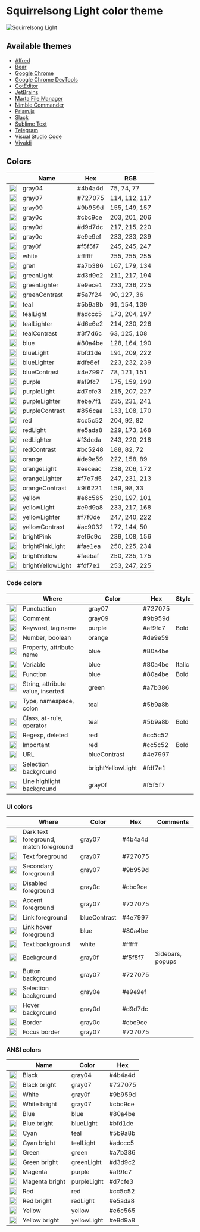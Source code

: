 # Squirrelsong Light color theme

![Squirrelsong Light](https://github.com/sapegin/squirrelsong/raw/master/light/VSCode/SquirrelsongLight/screenshot.png)

## Available themes

* [Alfred](./Alfred)
* [Bear](./Bear)
* [Google Chrome](./Chrome)
* [Google Chrome DevTools](./Chrome%20DevTools)
* [CotEditor](./CotEditor)
* [JetBrains](./JetBrains)
* [Marta File Manager](./Marta)
* [Nimble Commander](./Nimble%20Commander)
* [Prism.js](./PrismJs)
* [Slack](./Slack)
* [Sublime Text](./Sublime%20Text)
* [Telegram](./Telegram)
* [Visual Studio Code](./VSCode)
* [Vivaldi](./Vivaldi)

## Colors

<!-- palette:begin -->

| | Name | Hex | RGB |
| --- | --- | --- | --- |
| <img src="http://www.thecolorapi.com/id?format=svg&named=false&hex=4b4a4d" width="20" height="20" alt=""> | gray04 | #4b4a4d | 75, 74, 77 |
| <img src="http://www.thecolorapi.com/id?format=svg&named=false&hex=727075" width="20" height="20" alt=""> | gray07 | #727075 | 114, 112, 117 |
| <img src="http://www.thecolorapi.com/id?format=svg&named=false&hex=9b959d" width="20" height="20" alt=""> | gray09 | #9b959d | 155, 149, 157 |
| <img src="http://www.thecolorapi.com/id?format=svg&named=false&hex=cbc9ce" width="20" height="20" alt=""> | gray0c | #cbc9ce | 203, 201, 206 |
| <img src="http://www.thecolorapi.com/id?format=svg&named=false&hex=d9d7dc" width="20" height="20" alt=""> | gray0d | #d9d7dc | 217, 215, 220 |
| <img src="http://www.thecolorapi.com/id?format=svg&named=false&hex=e9e9ef" width="20" height="20" alt=""> | gray0e | #e9e9ef | 233, 233, 239 |
| <img src="http://www.thecolorapi.com/id?format=svg&named=false&hex=f5f5f7" width="20" height="20" alt=""> | gray0f | #f5f5f7 | 245, 245, 247 |
| <img src="http://www.thecolorapi.com/id?format=svg&named=false&hex=ffffff" width="20" height="20" alt=""> | white | #ffffff | 255, 255, 255 |
| <img src="http://www.thecolorapi.com/id?format=svg&named=false&hex=a7b386" width="20" height="20" alt=""> | gren | #a7b386 | 167, 179, 134 |
| <img src="http://www.thecolorapi.com/id?format=svg&named=false&hex=d3d9c2" width="20" height="20" alt=""> | greenLight | #d3d9c2 | 211, 217, 194 |
| <img src="http://www.thecolorapi.com/id?format=svg&named=false&hex=e9ece1" width="20" height="20" alt=""> | greenLighter | #e9ece1 | 233, 236, 225 |
| <img src="http://www.thecolorapi.com/id?format=svg&named=false&hex=5a7f24" width="20" height="20" alt=""> | greenContrast | #5a7f24 | 90, 127, 36 |
| <img src="http://www.thecolorapi.com/id?format=svg&named=false&hex=5b9a8b" width="20" height="20" alt=""> | teal | #5b9a8b | 91, 154, 139 |
| <img src="http://www.thecolorapi.com/id?format=svg&named=false&hex=adccc5" width="20" height="20" alt=""> | tealLight | #adccc5 | 173, 204, 197 |
| <img src="http://www.thecolorapi.com/id?format=svg&named=false&hex=d6e6e2" width="20" height="20" alt=""> | tealLighter | #d6e6e2 | 214, 230, 226 |
| <img src="http://www.thecolorapi.com/id?format=svg&named=false&hex=3f7d6c" width="20" height="20" alt=""> | tealContrast | #3f7d6c | 63, 125, 108 |
| <img src="http://www.thecolorapi.com/id?format=svg&named=false&hex=80a4be" width="20" height="20" alt=""> | blue | #80a4be | 128, 164, 190 |
| <img src="http://www.thecolorapi.com/id?format=svg&named=false&hex=bfd1de" width="20" height="20" alt=""> | blueLight | #bfd1de | 191, 209, 222 |
| <img src="http://www.thecolorapi.com/id?format=svg&named=false&hex=dfe8ef" width="20" height="20" alt=""> | blueLighter | #dfe8ef | 223, 232, 239 |
| <img src="http://www.thecolorapi.com/id?format=svg&named=false&hex=4e7997" width="20" height="20" alt=""> | blueContrast | #4e7997 | 78, 121, 151 |
| <img src="http://www.thecolorapi.com/id?format=svg&named=false&hex=af9fc7" width="20" height="20" alt=""> | purple | #af9fc7 | 175, 159, 199 |
| <img src="http://www.thecolorapi.com/id?format=svg&named=false&hex=d7cfe3" width="20" height="20" alt=""> | purpleLight | #d7cfe3 | 215, 207, 227 |
| <img src="http://www.thecolorapi.com/id?format=svg&named=false&hex=ebe7f1" width="20" height="20" alt=""> | purpleLighter | #ebe7f1 | 235, 231, 241 |
| <img src="http://www.thecolorapi.com/id?format=svg&named=false&hex=856caa" width="20" height="20" alt=""> | purpleContrast | #856caa | 133, 108, 170 |
| <img src="http://www.thecolorapi.com/id?format=svg&named=false&hex=cc5c52" width="20" height="20" alt=""> | red | #cc5c52 | 204, 92, 82 |
| <img src="http://www.thecolorapi.com/id?format=svg&named=false&hex=e5ada8" width="20" height="20" alt=""> | redLight | #e5ada8 | 229, 173, 168 |
| <img src="http://www.thecolorapi.com/id?format=svg&named=false&hex=f3dcda" width="20" height="20" alt=""> | redLighter | #f3dcda | 243, 220, 218 |
| <img src="http://www.thecolorapi.com/id?format=svg&named=false&hex=bc5248" width="20" height="20" alt=""> | redContrast | #bc5248 | 188, 82, 72 |
| <img src="http://www.thecolorapi.com/id?format=svg&named=false&hex=de9e59" width="20" height="20" alt=""> | orange | #de9e59 | 222, 158, 89 |
| <img src="http://www.thecolorapi.com/id?format=svg&named=false&hex=eeceac" width="20" height="20" alt=""> | orangeLight | #eeceac | 238, 206, 172 |
| <img src="http://www.thecolorapi.com/id?format=svg&named=false&hex=f7e7d5" width="20" height="20" alt=""> | orangeLighter | #f7e7d5 | 247, 231, 213 |
| <img src="http://www.thecolorapi.com/id?format=svg&named=false&hex=9f6221" width="20" height="20" alt=""> | orangeContrast | #9f6221 | 159, 98, 33 |
| <img src="http://www.thecolorapi.com/id?format=svg&named=false&hex=e6c565" width="20" height="20" alt=""> | yellow | #e6c565 | 230, 197, 101 |
| <img src="http://www.thecolorapi.com/id?format=svg&named=false&hex=e9d9a8" width="20" height="20" alt=""> | yellowLight | #e9d9a8 | 233, 217, 168 |
| <img src="http://www.thecolorapi.com/id?format=svg&named=false&hex=f7f0de" width="20" height="20" alt=""> | yellowLighter | #f7f0de | 247, 240, 222 |
| <img src="http://www.thecolorapi.com/id?format=svg&named=false&hex=ac9032" width="20" height="20" alt=""> | yellowContrast | #ac9032 | 172, 144, 50 |
| <img src="http://www.thecolorapi.com/id?format=svg&named=false&hex=ef6c9c" width="20" height="20" alt=""> | brightPink | #ef6c9c | 239, 108, 156 |
| <img src="http://www.thecolorapi.com/id?format=svg&named=false&hex=fae1ea" width="20" height="20" alt=""> | brightPinkLight | #fae1ea | 250, 225, 234 |
| <img src="http://www.thecolorapi.com/id?format=svg&named=false&hex=faebaf" width="20" height="20" alt=""> | brightYellow | #faebaf | 250, 235, 175 |
| <img src="http://www.thecolorapi.com/id?format=svg&named=false&hex=fdf7e1" width="20" height="20" alt=""> | brightYellowLight | #fdf7e1 | 253, 247, 225 |

<!-- palette:end -->

### Code colors

| | Where | Color | Hex | Style |
| --- | --- | --- | --- | --- |
| <img src="http://www.thecolorapi.com/id?format=svg&named=false&hex=727075" width="20" height="20" alt=""> | Punctuation | gray07 | #727075 | |
| <img src="http://www.thecolorapi.com/id?format=svg&named=false&hex=9b959d" width="20" height="20" alt=""> | Comment | gray09 | #9b959d | |
| <img src="http://www.thecolorapi.com/id?format=svg&named=false&hex=af9fc7" width="20" height="20" alt=""> | Keyword, tag name | purple | #af9fc7 | Bold |
| <img src="http://www.thecolorapi.com/id?format=svg&named=false&hex=de9e59" width="20" height="20" alt=""> | Number, boolean | orange | #de9e59 | |
| <img src="http://www.thecolorapi.com/id?format=svg&named=false&hex=80a4be" width="20" height="20" alt=""> | Property, attribute name | blue | #80a4be | |
| <img src="http://www.thecolorapi.com/id?format=svg&named=false&hex=80a4be" width="20" height="20" alt=""> | Variable | blue | #80a4be | Italic |
| <img src="http://www.thecolorapi.com/id?format=svg&named=false&hex=80a4be" width="20" height="20" alt=""> | Function | blue | #80a4be | Bold |
| <img src="http://www.thecolorapi.com/id?format=svg&named=false&hex=a7b386" width="20" height="20" alt=""> | String, attribute value, inserted | green | #a7b386 | |
| <img src="http://www.thecolorapi.com/id?format=svg&named=false&hex=5b9a8b" width="20" height="20" alt=""> | Type, namespace, colon | teal | #5b9a8b | |
| <img src="http://www.thecolorapi.com/id?format=svg&named=false&hex=5b9a8b" width="20" height="20" alt=""> | Class, at-rule, operator | teal | #5b9a8b | Bold |
| <img src="http://www.thecolorapi.com/id?format=svg&named=false&hex=cc5c52" width="20" height="20" alt=""> | Regexp, deleted | red | #cc5c52 | |
| <img src="http://www.thecolorapi.com/id?format=svg&named=false&hex=cc5c52" width="20" height="20" alt=""> | Important | red | #cc5c52 | Bold |
| <img src="http://www.thecolorapi.com/id?format=svg&named=false&hex=4e7997" width="20" height="20" alt=""> | URL | blueContrast | #4e7997 | |
| <img src="http://www.thecolorapi.com/id?format=svg&named=false&hex=fdf7e1" width="20" height="20" alt=""> | Selection background | brightYellowLight | #fdf7e1 | |
| <img src="http://www.thecolorapi.com/id?format=svg&named=false&hex=f5f5f7" width="20" height="20" alt=""> | Line highlight background | gray0f | #f5f5f7 | |

### UI colors

| | Where | Color | Hex | Comments |
| --- | --- | --- | --- | --- |
| <img src="http://www.thecolorapi.com/id?format=svg&named=false&hex=4b4a4d" width="20" height="20" alt=""> | Dark text foreground, match foreground | gray07 | #4b4a4d | |
| <img src="http://www.thecolorapi.com/id?format=svg&named=false&hex=727075" width="20" height="20" alt=""> | Text foreground | gray07 | #727075 | |
| <img src="http://www.thecolorapi.com/id?format=svg&named=false&hex=9b959d" width="20" height="20" alt=""> | Secondary foreground | gray07 | #9b959d | |
| <img src="http://www.thecolorapi.com/id?format=svg&named=false&hex=cbc9ce" width="20" height="20" alt=""> | Disabled foreground | gray0c | #cbc9ce | |
| <img src="http://www.thecolorapi.com/id?format=svg&named=false&hex=727075" width="20" height="20" alt=""> | Accent foreground | gray07 | #727075 | |
| <img src="http://www.thecolorapi.com/id?format=svg&named=false&hex=4e7997" width="20" height="20" alt=""> | Link foreground | blueContrast | #4e7997 | |
| <img src="http://www.thecolorapi.com/id?format=svg&named=false&hex=80a4be" width="20" height="20" alt=""> | Link hover foreground | blue | #80a4be | |
| <img src="http://www.thecolorapi.com/id?format=svg&named=false&hex=ffffff" width="20" height="20" alt=""> | Text background | white | #ffffff | |
| <img src="http://www.thecolorapi.com/id?format=svg&named=false&hex=f5f5f7" width="20" height="20" alt=""> | Background | gray0f | #f5f5f7 | Sidebars, popups |
| <img src="http://www.thecolorapi.com/id?format=svg&named=false&hex=727075" width="20" height="20" alt=""> | Button background | gray07 | #727075 | |
| <img src="http://www.thecolorapi.com/id?format=svg&named=false&hex=e9e9ef" width="20" height="20" alt=""> | Selection background | gray0e | #e9e9ef | |
| <img src="http://www.thecolorapi.com/id?format=svg&named=false&hex=d9d7dc" width="20" height="20" alt=""> | Hover background | gray0d | #d9d7dc | |
| <img src="http://www.thecolorapi.com/id?format=svg&named=false&hex=cbc9ce" width="20" height="20" alt=""> | Border | gray0c | #cbc9ce | |
| <img src="http://www.thecolorapi.com/id?format=svg&named=false&hex=727075" width="20" height="20" alt=""> | Focus border | gray07 | #727075 | |

### ANSI colors

| | Name | Color | Hex |
| --- | --- | --- | --- |
| <img src="http://www.thecolorapi.com/id?format=svg&named=false&hex=4b4a4d" width="20" height="20" alt=""> | Black | gray04 | #4b4a4d |
| <img src="http://www.thecolorapi.com/id?format=svg&named=false&hex=727075" width="20" height="20" alt=""> | Black bright | gray07 | #727075 |
| <img src="http://www.thecolorapi.com/id?format=svg&named=false&hex=9b959d" width="20" height="20" alt=""> | White | gray0f | #9b959d |
| <img src="http://www.thecolorapi.com/id?format=svg&named=false&hex=cbc9ce" width="20" height="20" alt=""> | White bright | gray07 | #cbc9ce |
| <img src="http://www.thecolorapi.com/id?format=svg&named=false&hex=80a4be" width="20" height="20" alt=""> | Blue | blue | #80a4be |
| <img src="http://www.thecolorapi.com/id?format=svg&named=false&hex=bfd1de" width="20" height="20" alt=""> | Blue bright | blueLight | #bfd1de |
| <img src="http://www.thecolorapi.com/id?format=svg&named=false&hex=5b9a8b" width="20" height="20" alt=""> | Cyan | teal | #5b9a8b |
| <img src="http://www.thecolorapi.com/id?format=svg&named=false&hex=adccc5" width="20" height="20" alt=""> | Cyan bright | tealLight | #adccc5 |
| <img src="http://www.thecolorapi.com/id?format=svg&named=false&hex=a7b386" width="20" height="20" alt=""> | Green | green | #a7b386 |
| <img src="http://www.thecolorapi.com/id?format=svg&named=false&hex=d3d9c2" width="20" height="20" alt=""> | Green bright | greenLight | #d3d9c2 |
| <img src="http://www.thecolorapi.com/id?format=svg&named=false&hex=af9fc7" width="20" height="20" alt=""> | Magenta | purple | #af9fc7 |
| <img src="http://www.thecolorapi.com/id?format=svg&named=false&hex=d7cfe3" width="20" height="20" alt=""> | Magenta bright | purpleLight | #d7cfe3 |
| <img src="http://www.thecolorapi.com/id?format=svg&named=false&hex=cc5c52" width="20" height="20" alt=""> | Red | red | #cc5c52 |
| <img src="http://www.thecolorapi.com/id?format=svg&named=false&hex=e5ada8" width="20" height="20" alt=""> | Red bright | redLight | #e5ada8 |
| <img src="http://www.thecolorapi.com/id?format=svg&named=false&hex=e6c565" width="20" height="20" alt=""> | Yellow | yellow | #e6c565 |
| <img src="http://www.thecolorapi.com/id?format=svg&named=false&hex=e9d9a8" width="20" height="20" alt=""> | Yellow bright | yellowLight | #e9d9a8 |
